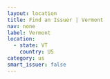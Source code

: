 ```yaml
---
layout: location
title: Find an Issuer | Vermont
nav: none
label: Vermont
location:
  - state: VT
    country: US
category: us
smart_issuer: false
---
```


